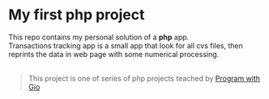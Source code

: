 # My first php project

This repo contains my personal solution of a __php__ app.<br />
Transactions tracking app is a small app that look for all cvs files, then reprints the data in web page with some numerical processing.
<br />
<br />
> This project is one of series of php projects teached by [Program with Gio](https://www.youtube.com/c/ProgramWithGio)
